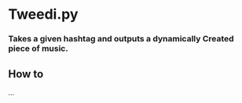 # Tweedi.py
### Takes a given hashtag and outputs a dynamically Created piece of music.

## How to 
...
